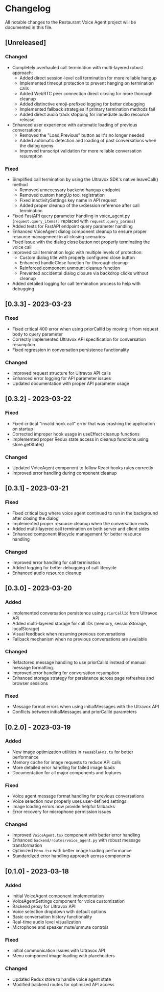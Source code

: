 # Changelog

All notable changes to the Restaurant Voice Agent project will be documented in this file.

## [Unreleased]

### Changed
- Completely overhauled call termination with multi-layered robust approach:
  - Added direct session-level call termination for more reliable hangup
  - Implemented timeout protection to prevent hanging on termination calls
  - Added WebRTC peer connection direct closing for more thorough cleanup
  - Added distinctive emoji-prefixed logging for better debugging
  - Implemented fallback strategies if primary termination methods fail
  - Added direct audio track stopping for immediate audio resource release
- Enhanced user experience with automatic loading of previous conversations
  - Removed the "Load Previous" button as it's no longer needed
  - Added automatic detection and loading of past conversations when the dialog opens
  - Improved transcript validation for more reliable conversation resumption

### Fixed
- Simplified call termination by using the Ultravox SDK's native leaveCall() method
  - Removed unnecessary backend hangup endpoint
  - Removed custom hangUp tool registration
  - Fixed inactivitySettings key name in API request
  - Added proper cleanup of the uvSession reference after call termination
- Fixed FastAPI query parameter handling in voice_agent.py (`request.query_items()` replaced with `request.query_params`)
- Added tests for FastAPI endpoint query parameter handling
- Enhanced VoiceAgent dialog component cleanup to ensure proper resource management in all closing scenarios
- Fixed issue with the dialog close button not properly terminating the voice call
- Improved call termination logic with multiple levels of protection:
  - Custom dialog title with properly configured close button
  - Enhanced handleClose function for thorough cleanup
  - Reinforced component unmount cleanup function
  - Prevented accidental dialog closure via backdrop clicks without cleanup
- Added detailed logging for call termination process to help with debugging

## [0.3.3] - 2023-03-23

### Fixed
- Fixed critical 400 error when using priorCallId by moving it from request body to query parameter
- Correctly implemented Ultravox API specification for conversation resumption
- Fixed regression in conversation persistence functionality

### Changed
- Improved request structure for Ultravox API calls
- Enhanced error logging for API parameter issues
- Updated documentation with proper API parameter usage

## [0.3.2] - 2023-03-22

### Fixed
- Fixed critical "Invalid hook call" error that was crashing the application on startup
- Corrected improper hook usage in useEffect cleanup functions
- Implemented proper Redux state access in cleanup functions using store.getState()

### Changed
- Updated VoiceAgent component to follow React hooks rules correctly
- Improved error handling during component cleanup

## [0.3.1] - 2023-03-21

### Fixed
- Fixed critical bug where voice agent continued to run in the background after closing the dialog
- Implemented proper resource cleanup when the conversation ends
- Added multi-layered call termination on both server and client sides
- Enhanced component lifecycle management for better resource handling

### Changed
- Improved error handling for call termination
- Added logging for better debugging of call lifecycle
- Enhanced audio resource cleanup

## [0.3.0] - 2023-03-20

### Added
- Implemented conversation persistence using `priorCallId` from Ultravox API
- Added multi-layered storage for call IDs (memory, sessionStorage, localStorage)
- Visual feedback when resuming previous conversations
- Fallback mechanism when no previous conversations are available

### Changed
- Refactored message handling to use priorCallId instead of manual message formatting
- Improved error handling for conversation resumption
- Enhanced storage strategy for persistence across page refreshes and browser sessions

### Fixed
- Message format errors when using initialMessages with the Ultravox API
- Conflicts between initialMessages and priorCallId parameters

## [0.2.0] - 2023-03-19

### Added
- New image optimization utilities in `reusableFns.ts` for better performance
- Memory cache for image requests to reduce API calls
- More detailed error handling for failed image loads
- Documentation for all major components and features

### Fixed
- Voice agent message format handling for previous conversations
- Voice selection now properly uses user-defined settings
- Image loading errors now provide helpful fallbacks
- Error recovery for microphone permission issues

### Changed
- Improved `VoiceAgent.tsx` component with better error handling
- Enhanced `backend/routes/voice_agent.py` with robust message transformation
- Optimized `Menu.tsx` with better image loading performance
- Standardized error handling approach across components

## [0.1.0] - 2023-03-18

### Added
- Initial VoiceAgent component implementation
- VoiceAgentSettings component for voice customization
- Backend proxy for Ultravox API
- Voice selection dropdown with default options
- Basic conversation history functionality
- Real-time audio level visualization
- Microphone and speaker mute/unmute controls

### Fixed
- Initial communication issues with Ultravox API
- Menu component image loading with placeholders

### Changed
- Updated Redux store to handle voice agent state
- Modified backend routes for optimized API access 